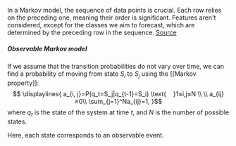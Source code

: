 In a Markov model, the sequence of data points is crucial. Each row relies on the preceding one, meaning their order is significant. Features aren't considered, except for the classes we aim to forecast, which are determined by the preceding row in the sequence.
[Source](https://youtu.be/cYjPUMAqIUo?si=PzkfNg6vbtQJez7Y)

##### Observable Markov model
If we assume that the transition probabilities do not vary over time, we can find a probability of moving from state $S_i$ to $S_j$ using the [[Markov property]]: $$
\displaylines{
a_{i, j}=P(q_t=S_j|q_{t-1}=S_i) \text{‎‎‎ ‎ ‎ ‎ ‎}1≤i,j≤N \\ \\
a_{ij}≥0\\
\sum_{j=1}^Na_{ij}=1,
}$$where $q_t$ is the state of the system at time $t$, and $N$ is the number of possible states. 

Here, each state corresponds to an observable event.